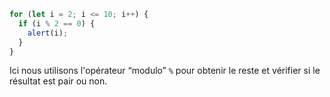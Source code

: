 ```js run demo
for (let i = 2; i <= 10; i++) {
  if (i % 2 == 0) {
    alert(i);
  }
}
```

Ici nous utilisons l'opérateur “modulo” `%` pour obtenir le reste et vérifier si le résultat est pair ou non.